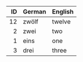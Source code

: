 
| ID | German | English |
| --:|:------ |:------- |
| 12 | zwölf  | twelve  |
|  2 | zwei   | two     |
|  1 | eins   | one     |
|  3 | drei   | three   |
